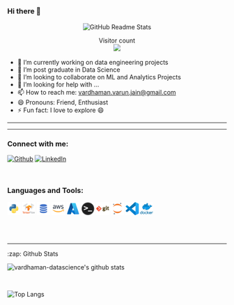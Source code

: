 
### Hi there 👋

<p align="center">
 <img width="100px" src="https://res.cloudinary.com/anuraghazra/image/upload/v1594908242/logo_ccswme.svg" align="center" alt="GitHub Readme Stats" />
 
</p>


<p align="center"> 
  Visitor count<br>
  <img src="https://profile-counter.glitch.me/vardhaman-datascience/count.svg" />
</p>


- 🔭 I’m currently working on data engineering  projects
- 🌱 I’m post graduate in Data Science
- 👯 I’m looking to collaborate on ML and Analytics Projects
- 🤔 I’m looking for help with ...
- 📫 How to reach me: vardhaman.varun.jain@gmail.com
- 😄 Pronouns: Friend, Enthusiast
- ⚡ Fun fact: I love to explore 😄
---

---
### Connect with me:

[![Github](https://img.shields.io/badge/-Github-black?style=flat&labelColor=black&logo=github&logoColor=white "Github")](https://github.com/vardhaman-datascience "Github")
[![LinkedIn](https://img.shields.io/badge/-LinkedIn-blue?style=flat&logo=Linkedin&logoColor=white "LinkedIn")](https://www.linkedin.com/in/vardhaman-parappanavar-3a4b62143/?originalSubdomain=in)

<br />

### Languages and Tools:

<code><img height="30" src="https://raw.githubusercontent.com/github/explore/80688e429a7d4ef2fca1e82350fe8e3517d3494d/topics/python/python.png"></code>
<code><img height="30" src="https://raw.githubusercontent.com/github/explore/80688e429a7d4ef2fca1e82350fe8e3517d3494d/topics/tensorflow/tensorflow.png"></code>
<code><img height="30" src="https://raw.githubusercontent.com/github/explore/80688e429a7d4ef2fca1e82350fe8e3517d3494d/topics/sql/sql.png"></code>
<code><img height="30" src="https://raw.githubusercontent.com/github/explore/80688e429a7d4ef2fca1e82350fe8e3517d3494d/topics/aws/aws.png"></code>
<code><img height="30" src="https://raw.githubusercontent.com/github/explore/80688e429a7d4ef2fca1e82350fe8e3517d3494d/topics/azure/azure.png"></code>
<code><img height="30" src="https://raw.githubusercontent.com/github/explore/80688e429a7d4ef2fca1e82350fe8e3517d3494d/topics/terminal/terminal.png"></code>
<code><img height="30" src="https://raw.githubusercontent.com/github/explore/80688e429a7d4ef2fca1e82350fe8e3517d3494d/topics/git/git.png"></code>
<code><img height="30" src="https://raw.githubusercontent.com/github/explore/80688e429a7d4ef2fca1e82350fe8e3517d3494d/topics/jupyter-notebook/jupyter-notebook.png"></code>
<code><img height="30" src="https://raw.githubusercontent.com/github/explore/80688e429a7d4ef2fca1e82350fe8e3517d3494d/topics/visual-studio-code/visual-studio-code.png"></code>
<code><img height="30" src="https://raw.githubusercontent.com/github/explore/80688e429a7d4ef2fca1e82350fe8e3517d3494d/topics/docker/docker.png"></code>

<br />
<br />


---


<summary>:zap: Github Stats</summary>

 
![vardhaman-datascience's github stats](https://github-readme-stats.vercel.app/api?username=vardhaman-datascience&text_color=ffffff&bg_color=30,e96443,904e95&title_color=ffffff)

<br/>

![Top Langs](https://github-readme-stats.vercel.app/api/top-langs/?username=vardhaman-datascience)

